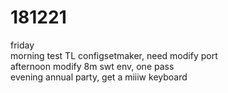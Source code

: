# 181221

friday  
morning test TL configsetmaker, need modify port  
afternoon modify 8m swt env, one pass  
evening annual party, get a miiiw keyboard  
